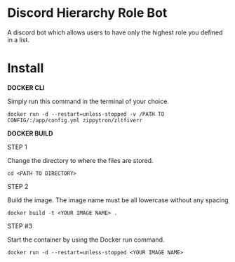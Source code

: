 # Discord Hierarchy Role Bot
A discord bot which allows users to have only the highest role you defined in a list.

# Install
**DOCKER CLI**

Simply run this command in the terminal of your choice.

```docker run -d --restart=unless-stopped -v /PATH TO CONFIG/:/app/config.yml zippytron/zltfiverr```


**DOCKER BUILD**

STEP 1

Change the directory to where the files are stored.

```cd <PATH TO DIRECTORY>```

STEP 2

Build the image. The image name must be all lowercase without any spacing

```docker build -t <YOUR IMAGE NAME> .```

STEP #3

Start the container by using the Docker run command.

```docker run -d --restart=unless-stopped <YOUR IMAGE NAME>```
